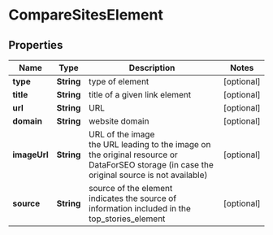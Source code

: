 # CompareSitesElement


## Properties

| Name | Type | Description | Notes |
|------------ | ------------- | ------------- | -------------|
**type** | **String** | type of element |[optional]|
**title** | **String** | title of a given link element |[optional]|
**url** | **String** | URL |[optional]|
**domain** | **String** | website domain |[optional]|
**imageUrl** | **String** | URL of the image<br>the URL leading to the image on the original resource or DataForSEO storage (in case the original source is not available) |[optional]|
**source** | **String** | source of the element<br>indicates the source of information included in the top_stories_element |[optional]|